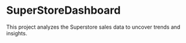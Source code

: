 # SuperStoreDashboard
This project analyzes the Superstore sales data to uncover trends and insights.
